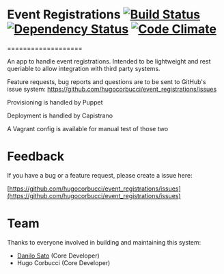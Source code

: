 # Event Registrations [![Build Status](https://secure.travis-ci.org/hugocorbucci/event_registrations.png?branch=master)](http://travis-ci.org/hugocorbucci/event_registrations) [![Dependency Status](https://gemnasium.com/hugocorbucci/event_registrations.png)](https://gemnasium.com/hugocorbucci/event_registrations) [![Code Climate](https://codeclimate.com/github/hugocorbucci/event_registrations.png)](https://codeclimate.com/github/hugocorbucci/event_registrations)
===================

An app to handle event registrations. Intended to be lightweight and rest queriable to allow integration with third party systems.

Feature requests, bug reports and questions are to be sent to GitHub's issue system: https://github.com/hugocorbucci/event_registrations/issues


Provisioning is handled by Puppet

Deployment is handled by Capistrano

A Vagrant config is available for manual test of those two

# Feedback

If you have a bug or a feature request, please create a issue here:

[https://github.com/hugocorbucci/event_registrations/issues](https://github.com/hugocorbucci/event_registrations/issues)

# Team

Thanks to everyone involved in building and maintaining this system:

* [Danilo Sato](http://www.dtsato.com) (Core Developer)
* Hugo Corbucci (Core Developer)
